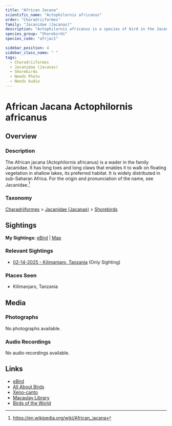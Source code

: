 ```yaml
---
title: "African Jacana"
scientific_name: "Actophilornis africanus"
order: "Charadriiformes"
family: "Jacanidae (Jacanas)"
description: "Actophilornis africanus is a species of bird in the Jacanidae (Jacanas) family. It has been observed 1 times."
species_group: "Shorebirds"
species_code: "afrjac1"

sidebar_position: 4
sidebar_class_name: " "
tags: 
  - Charadriiformes
  - Jacanidae (Jacanas)
  - Shorebirds
  - Needs Photo
  - Needs Audio
---
```


# African Jacana <span className='sci_name'>Actophilornis africanus</span>

## Overview

### Description
The African jacana (Actophilornis africanus) is a wader in the family Jacanidae. It has long toes and long claws that enables it to walk on floating vegetation in shallow lakes, its preferred habitat. It is widely distributed in sub-Saharan Africa. For the origin and pronunciation of the name, see Jacanidae.[^1]

[^1]: https://en.wikipedia.org/wiki/African_jacana

### Taxonomy
[Charadriiformes](/tags/charadriiformes) > [Jacanidae (Jacanas)](/tags/jacanidae-jacanas) > [Shorebirds](/tags/shorebirds)


## Sightings

**My Sightings:** [eBird](https://ebird.org/lifelist?r=world&time=life&spp=afrjac1) | [Map](/map?species_code=afrjac1)

### Relevant Sightings

* [02-14-2025 - Kilimanjaro, Tanzania](https://ebird.org/checklist/S216375993) (Only Sighting)

### Places Seen

* Kilimanjaro, Tanzania



## Media
### Photographs
No photographs available.

### Audio Recordings
No audio recordings available.

## Links
* [eBird](https://ebird.org/species/afrjac1) 
* [All About Birds](https://www.allaboutbirds.org/guide/afrjac1) 
* [Xeno-canto](https://www.xeno-canto.org/species/actophilornis-africanus) 
* [Macaulay Library](https://search.macaulaylibrary.org/catalog?taxonCode=afrjac1&sort=rating_rank_desc)
* [Birds of the World](https://birdsoftheworld.org/bow/species/afrjac1)
